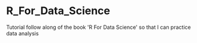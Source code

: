 # R_For_Data_Science
Tutorial follow along of the book 'R For Data Science' so that I can practice data analysis
